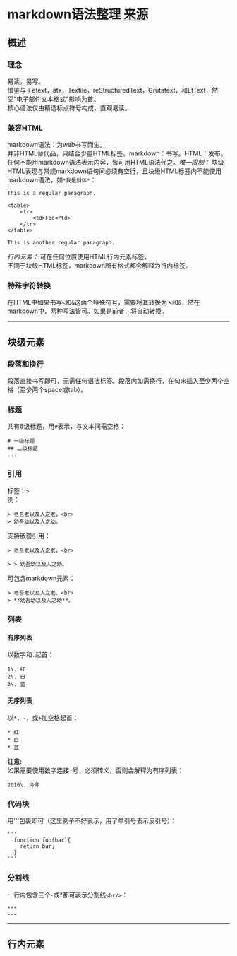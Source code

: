 # markdown语法整理 **[来源](http://daringfireball.net/projects/markdown/syntax)**

## 概述

### 理念

易读，易写。<br>
借鉴与于etext，atx，Textile，reStructuredText，Grutatext，和EtText，然受"电子邮件文本格式"影响为首。<br>
核心语法仅由精选标点符号构成，直观易读。

### 兼容HTML

markdown语法：为web书写而生。<br>
并非HTML替代品，只结合少量HTML标签。markdown：书写。HTML：发布。<br>
任何不能用markdown语法表示内容，皆可用HTML语法代之。_唯一限制：_ 块级HTML表现与常规markdown语句间必须有空行，且块级HTML标签内不能使用markdown语法，如`*我是斜体*`：

```
This is a regular paragraph.

<table>
    <tr>
        <td>Foo</td>
    </tr>
</table>

This is another regular paragraph.
```

_行内元素：_ 可在任何位置使用HTML行内元素标签。<br>
不同于块级HTML标签，markdown所有格式都会解释为行内标签。

### 特殊字符转换

在HTML中如果书写`<`和`&`这两个特殊符号，需要将其转换为 `<`和`&`，然在markdown中，两种写法皆可。如果是前者，将自动转换。

--------------------------------------------------------------------------------

## 块级元素

### 段落和换行

段落直接书写即可，无需任何语法标签。段落内如需换行，在句末插入至少两个空格（至少两个space或tab）。

### 标题

共有6级标题，用`#`表示，与文本间需空格：

```
# 一级标题
## 二级标题
...
```

### 引用

标签：`>`<br>
例：

```
> 老吾老以及人之老，<br>
> 幼吾幼以及人之幼。
```

支持嵌套引用：

```
> 老吾老以及人之老，<br>

> > 幼吾幼以及人之幼。
```

可包含markdown元素：

```
> 老吾老以及人之老，<br>
> **幼吾幼以及人之幼**。
```

### 列表

#### 有序列表

以数字和`.`起首：

```
1\. 红
2\. 白
3\. 蓝
```

#### 无序列表

以`*`，`-`，或`+`加空格起首：

```
* 红
* 白
* 蓝
```

**注意:**<br>
如果需要使用数字连接`.`号，必须转义，否则会解释为有序列表：

```
2016\. 今年
```

### 代码块

用'''包裹即可（这里例子不好表示，用了单引号表示反引号）：

```
'''
  function foo(bar){
    return bar;
  }
'''
```

### 分割线

一行内包含三个-或*都可表示分割线`<hr/>`：

```
***
---
```

--------------------------------------------------------------------------------

## 行内元素
